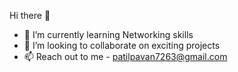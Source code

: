Hi there 👋
* 🌱 I’m currently learning Networking skills
* 👯 I’m looking to collaborate on exciting projects
* 📫 Reach out to me - patilpavan7263@gmail.com

